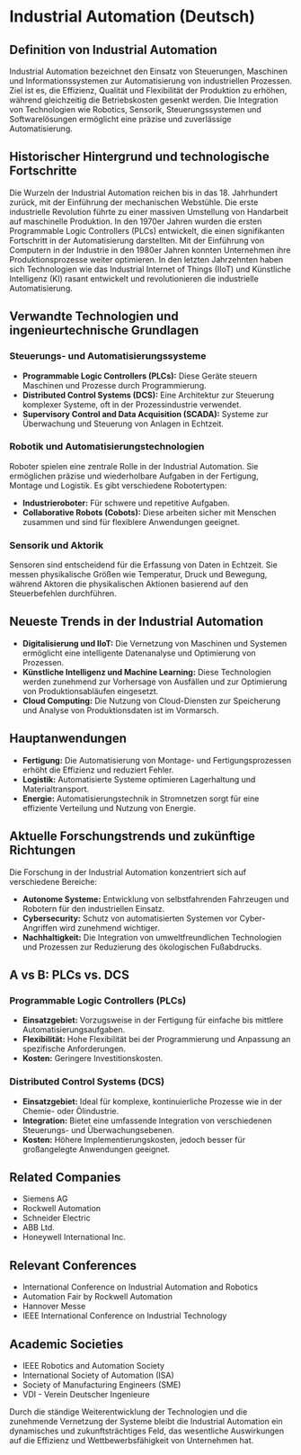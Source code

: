 # Industrial Automation (Deutsch)

## Definition von Industrial Automation

Industrial Automation bezeichnet den Einsatz von Steuerungen, Maschinen und Informationssystemen zur Automatisierung von industriellen Prozessen. Ziel ist es, die Effizienz, Qualität und Flexibilität der Produktion zu erhöhen, während gleichzeitig die Betriebskosten gesenkt werden. Die Integration von Technologien wie Robotics, Sensorik, Steuerungssystemen und Softwarelösungen ermöglicht eine präzise und zuverlässige Automatisierung.

## Historischer Hintergrund und technologische Fortschritte

Die Wurzeln der Industrial Automation reichen bis in das 18. Jahrhundert zurück, mit der Einführung der mechanischen Webstühle. Die erste industrielle Revolution führte zu einer massiven Umstellung von Handarbeit auf maschinelle Produktion. In den 1970er Jahren wurden die ersten Programmable Logic Controllers (PLCs) entwickelt, die einen signifikanten Fortschritt in der Automatisierung darstellten. Mit der Einführung von Computern in der Industrie in den 1980er Jahren konnten Unternehmen ihre Produktionsprozesse weiter optimieren. In den letzten Jahrzehnten haben sich Technologien wie das Industrial Internet of Things (IIoT) und Künstliche Intelligenz (KI) rasant entwickelt und revolutionieren die industrielle Automatisierung.

## Verwandte Technologien und ingenieurtechnische Grundlagen

### Steuerungs- und Automatisierungssysteme

- **Programmable Logic Controllers (PLCs):** Diese Geräte steuern Maschinen und Prozesse durch Programmierung.
- **Distributed Control Systems (DCS):** Eine Architektur zur Steuerung komplexer Systeme, oft in der Prozessindustrie verwendet.
- **Supervisory Control and Data Acquisition (SCADA):** Systeme zur Überwachung und Steuerung von Anlagen in Echtzeit.

### Robotik und Automatisierungstechnologien

Roboter spielen eine zentrale Rolle in der Industrial Automation. Sie ermöglichen präzise und wiederholbare Aufgaben in der Fertigung, Montage und Logistik. Es gibt verschiedene Robotertypen:

- **Industrieroboter:** Für schwere und repetitive Aufgaben.
- **Collaborative Robots (Cobots):** Diese arbeiten sicher mit Menschen zusammen und sind für flexiblere Anwendungen geeignet.

### Sensorik und Aktorik

Sensoren sind entscheidend für die Erfassung von Daten in Echtzeit. Sie messen physikalische Größen wie Temperatur, Druck und Bewegung, während Aktoren die physikalischen Aktionen basierend auf den Steuerbefehlen durchführen.

## Neueste Trends in der Industrial Automation

- **Digitalisierung und IIoT:** Die Vernetzung von Maschinen und Systemen ermöglicht eine intelligente Datenanalyse und Optimierung von Prozessen.
- **Künstliche Intelligenz und Machine Learning:** Diese Technologien werden zunehmend zur Vorhersage von Ausfällen und zur Optimierung von Produktionsabläufen eingesetzt.
- **Cloud Computing:** Die Nutzung von Cloud-Diensten zur Speicherung und Analyse von Produktionsdaten ist im Vormarsch.

## Hauptanwendungen

- **Fertigung:** Die Automatisierung von Montage- und Fertigungsprozessen erhöht die Effizienz und reduziert Fehler.
- **Logistik:** Automatisierte Systeme optimieren Lagerhaltung und Materialtransport.
- **Energie:** Automatisierungstechnik in Stromnetzen sorgt für eine effiziente Verteilung und Nutzung von Energie.

## Aktuelle Forschungstrends und zukünftige Richtungen

Die Forschung in der Industrial Automation konzentriert sich auf verschiedene Bereiche:

- **Autonome Systeme:** Entwicklung von selbstfahrenden Fahrzeugen und Robotern für den industriellen Einsatz.
- **Cybersecurity:** Schutz von automatisierten Systemen vor Cyber-Angriffen wird zunehmend wichtiger.
- **Nachhaltigkeit:** Die Integration von umweltfreundlichen Technologien und Prozessen zur Reduzierung des ökologischen Fußabdrucks.

## A vs B: PLCs vs. DCS

### Programmable Logic Controllers (PLCs)

- **Einsatzgebiet:** Vorzugsweise in der Fertigung für einfache bis mittlere Automatisierungsaufgaben.
- **Flexibilität:** Hohe Flexibilität bei der Programmierung und Anpassung an spezifische Anforderungen.
- **Kosten:** Geringere Investitionskosten.

### Distributed Control Systems (DCS)

- **Einsatzgebiet:** Ideal für komplexe, kontinuierliche Prozesse wie in der Chemie- oder Ölindustrie.
- **Integration:** Bietet eine umfassende Integration von verschiedenen Steuerungs- und Überwachungsebenen.
- **Kosten:** Höhere Implementierungskosten, jedoch besser für großangelegte Anwendungen geeignet.

## Related Companies

- Siemens AG
- Rockwell Automation
- Schneider Electric
- ABB Ltd.
- Honeywell International Inc.

## Relevant Conferences

- International Conference on Industrial Automation and Robotics
- Automation Fair by Rockwell Automation
- Hannover Messe
- IEEE International Conference on Industrial Technology

## Academic Societies

- IEEE Robotics and Automation Society
- International Society of Automation (ISA)
- Society of Manufacturing Engineers (SME)
- VDI - Verein Deutscher Ingenieure

Durch die ständige Weiterentwicklung der Technologien und die zunehmende Vernetzung der Systeme bleibt die Industrial Automation ein dynamisches und zukunftsträchtiges Feld, das wesentliche Auswirkungen auf die Effizienz und Wettbewerbsfähigkeit von Unternehmen hat.